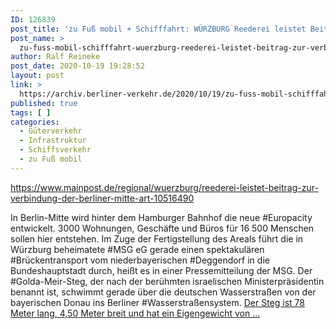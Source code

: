 ```yaml
---
ID: 126839
post_title: 'zu Fuß mobil + Schifffahrt: WÜRZBURG Reederei leistet Beitrag zur Verbindung der Berliner Mitte, aus Mainpost'
post_name: >
  zu-fuss-mobil-schifffahrt-wuerzburg-reederei-leistet-beitrag-zur-verbindung-der-berliner-mitte-aus-mainpost
author: Ralf Reineke
post_date: 2020-10-19 19:28:52
layout: post
link: >
  https://archiv.berliner-verkehr.de/2020/10/19/zu-fuss-mobil-schifffahrt-wuerzburg-reederei-leistet-beitrag-zur-verbindung-der-berliner-mitte-aus-mainpost/
published: true
tags: [ ]
categories:
  - Güterverkehr
  - Infrastruktur
  - Schiffsverkehr
  - zu Fuß mobil
---
```

https://www.mainpost.de/regional/wuerzburg/reederei-leistet-beitrag-zur-verbindung-der-berliner-mitte-art-10516490

In Berlin-Mitte wird hinter dem Hamburger Bahnhof die neue #Europacity entwickelt. 3000 Wohnungen, Geschäfte und Büros für 16 500 Menschen sollen hier entstehen. Im Zuge der Fertigstellung des Areals führt die in Würzburg beheimatete #MSG eG gerade einen spektakulären #Brückentransport vom niederbayerischen #Deggendorf in die Bundeshauptstadt durch, heißt es in einer Pressemitteilung der MSG. Der #Golda-Meir-Steg, der nach der berühmten israelischen Ministerpräsidentin benannt ist, schwimmt gerade über die deutschen Wasserstraßen von der bayerischen Donau ins Berliner #Wasserstraßensystem. <a href="https://www.mainpost.de/regional/wuerzburg/reederei-leistet-beitrag-zur-verbindung-der-berliner-mitte-art-10516490">Der Steg ist 78 Meter lang, 4,50 Meter breit und hat ein Eigengewicht von ...</a>